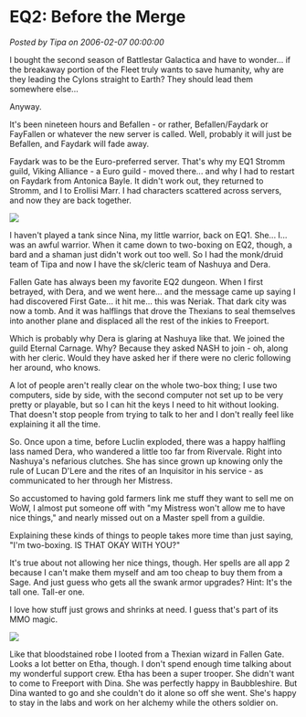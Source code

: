 # EQ2: Before the Merge

*Posted by Tipa on 2006-02-07 00:00:00*

I bought the second season of Battlestar Galactica and have to wonder... if the breakaway portion of the Fleet truly wants to save humanity, why are they leading the Cylons straight to Earth? They should lead them somewhere else...

Anyway.

It's been nineteen hours and Befallen - or rather, Befallen/Faydark or FayFallen or whatever the new server is called. Well, probably it will just be Befallen, and Faydark will fade away.

Faydark was to be the Euro-preferred server. That's why my EQ1 Stromm guild, Viking Alliance - a Euro guild - moved there... and why I had to restart on Faydark from Antonica Bayle. It didn't work out, they returned to Stromm, and I to Erollisi Marr. I had characters scattered across servers, and now they are back together.

![](../images/fallengate.jpg)

I haven't played a tank since Nina, my little warrior, back on EQ1. She... I... was an awful warrior. When it came down to two-boxing on EQ2, though, a bard and a shaman just didn't work out too well. So I had the monk/druid team of Tipa and now I have the sk/cleric team of Nashuya and Dera.

Fallen Gate has always been my favorite EQ2 dungeon. When I first betrayed, with Dera, and we went here... and the message came up saying I had discovered First Gate... it hit me... this was Neriak. That dark city was now a tomb. And it was halflings that drove the Thexians to seal themselves into another plane and displaced all the rest of the inkies to Freeport.

Which is probably why Dera is glaring at Nashuya like that. We joined the guild Eternal Carnage. Why? Because they asked NASH to join - oh, along with her cleric. Would they have asked her if there were no cleric following her around, who knows.

A lot of people aren't really clear on the whole two-box thing; I use two computers, side by side, with the second computer not set up to be very pretty or playable, but so I can hit the keys I need to hit without looking. That doesn't stop people from trying to talk to her and I don't really feel like explaining it all the time.

So. Once upon a time, before Luclin exploded, there was a happy halfling lass named Dera, who wandered a little too far from Rivervale. Right into Nashuya's nefarious clutches. She has since grown up knowing only the rule of Lucan D'Lere and the rites of an Inquisitor in his service - as communicated to her through her Mistress.

So accustomed to having gold farmers link me stuff they want to sell me on WoW, I almost put someone off with "my Mistress won't allow me to have nice things," and nearly missed out on a Master spell from a guildie.

Explaining these kinds of things to people takes more time than just saying, "I'm two-boxing. IS THAT OKAY WITH YOU?"

It's true about not allowing her nice things, though. Her spells are all app 2 because I can't make them myself and am too cheap to buy them from a Sage. And just guess who gets all the swank armor upgrades? Hint: It's the tall one. Tall-er one.

I love how stuff just grows and shrinks at need. I guess that's part of its MMO magic.

![](../images/alchemy.jpg)

Like that bloodstained robe I looted from a Thexian wizard in Fallen Gate. Looks a lot better on Etha, though. I don't spend enough time talking about my wonderful support crew. Etha has been a super trooper. She didn't want to come to Freeport with Dina. She was perfectly happy in Baubbleshire. But Dina wanted to go and she couldn't do it alone so off she went. She's happy to stay in the labs and work on her alchemy while the others soldier on.
